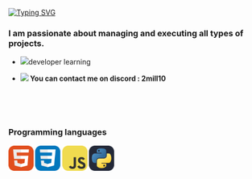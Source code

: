 [![Typing SVG](https://readme-typing-svg.demolab.com?font=Fira+Code&pause=1000&color=FFFFFF&random=false&width=435&lines=Hi%2C+im+Jalisco)](https://git.io/typing-svg)

### I am passionate about managing and executing all types of projects.

- <p><img src="[https://cdn3.emoji.gg/emojis/9610-pogo-os-developer.png](https://raw.githubusercontent.com/tandpfun/skill-icons/main/icons/DevTo-Dark.svg)" width="15">developer learning<b></p>

- <p><img src="[https://static.vecteezy.com/system/resources/previews/023/741/147/non_2x/discord-logo-icon-social-media-icon-free-png.png](https://raw.githubusercontent.com/tandpfun/skill-icons/main/icons/Discord.svg)" width="15"> You can contact me on discord : 2mill10
<b></p><br><br><br>
### Programming languages
<img src="https://raw.githubusercontent.com/tandpfun/skill-icons/main/icons/HTML.svg" width="50">
<img src="https://raw.githubusercontent.com/tandpfun/skill-icons/main/icons/CSS.svg" width="50">
<img src="https://raw.githubusercontent.com/tandpfun/skill-icons/main/icons/JavaScript.svg" width="50">
<img src="https://raw.githubusercontent.com/tandpfun/skill-icons/main/icons/Python-Dark.svg" width="50">
